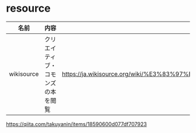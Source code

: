 # resource

| 名前 | 内容 | リンク |
--- | --- | --- 
| wikisource | クリエイティブ・コモンズの本を閲覧 | https://ja.wikisource.org/wiki/%E3%83%97%E3%83%AD%E3%82%B0%E3%83%A9%E3%83%9E%E3%81%8C%E7%9F%A5%E3%82%8B%E3%81%B9%E3%81%8D97%E3%81%AE%E3%81%93%E3%81%A8 |




https://qiita.com/takuyanin/items/18590600d077df707923
